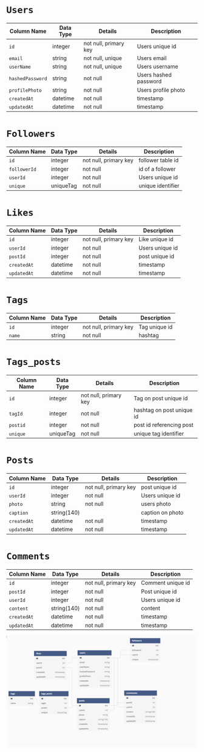 # `Users`

| Column Name      | Data Type | Details               | Description           |
| ---------------- | --------- | --------------------- | --------------------- |
| `id`             | integer   | not null, primary key | Users unique id       |
| `email`          | string    | not null, unique      | Users email           |
| `userName`       | string    | not null, unique      | Users username        |
| `hashedPassword` | string    | not null              | Users hashed password |
| `profilePhoto`   | string    | not null              | Users profile photo   |
| `createdAt`      | datetime  | not null              | timestamp             |
| `updatedAt`      | datetime  | not null              | timestamp             |

# `Followers`

| Column Name  | Data Type | Details               | Description       |
| ------------ | --------- | --------------------- | ----------------- |
| `id`         | integer   | not null, primary key | follower table id |
| `followerId` | integer   | not null              | id of a follower  |
| `userId`     | integer   | not null              | Users unique id   |
| `unique`     | uniqueTag | not null              | unique identifier |

# `Likes`

| Column Name | Data Type | Details               | Description     |
| ----------- | --------- | --------------------- | --------------- |
| `id`        | integer   | not null, primary key | Like unique id  |
| `userId`    | integer   | not null              | Users unique id |
| `postId`    | integer   | not null              | post unique id  |
| `createdAt` | datetime  | not null              | timestamp       |
| `updatedAt` | datetime  | not null              | timestamp       |

# `Tags`

| Column Name | Data Type | Details               | Description   |
| ----------- | --------- | --------------------- | ------------- |
| `id`        | integer   | not null, primary key | Tag unique id |
| `name`      | string    | not null              | hashtag       |

# `Tags_posts`

| Column Name | Data Type | Details               | Description               |
| ----------- | --------- | --------------------- | ------------------------- |
| `id`        | integer   | not null, primary key | Tag on post unique id     |
| `tagId`     | integer   | not null              | hashtag on post unique id |
| `postid`    | integer   | not null              | post id referencing post  |
| `unique`    | uniqueTag | not null              | unique tag identifier     |

# `Posts`

| Column Name | Data Type   | Details               | Description      |
| ----------- | ----------- | --------------------- | ---------------- |
| `id`        | integer     | not null, primary key | post unique id   |
| `userId`    | integer     | not null              | Users unique id  |
| `photo`     | string      | not null              | users photo      |
| `caption`   | string(140) |                       | caption on photo |
| `createdAt` | datetime    | not null              | timestamp        |
| `updatedAt` | datetime    | not null              | timestamp        |

# `Comments`

| Column Name | Data Type   | Details               | Description       |
| ----------- | ----------- | --------------------- | ----------------- |
| `id`        | integer     | not null, primary key | Comment unique id |
| `postId`    | integer     | not null              | Post unique id    |
| `userId`    | integer     | not null              | Users unique id   |
| `content`   | string(140) | not null              | content           |
| `createdAt` | datetime    | not null              | timestamp         |
| `updatedAt` | datetime    | not null              | timestamp         |

<img src='./images/dbSchema.png'>
